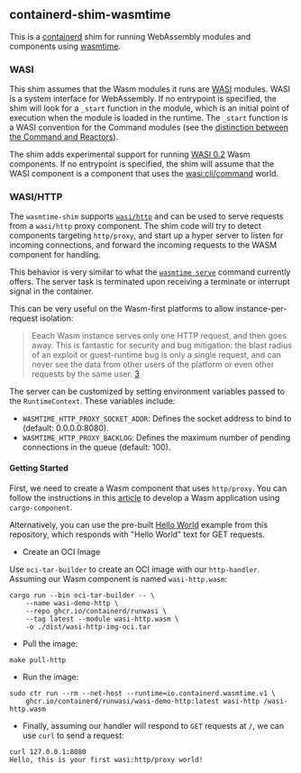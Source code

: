 ## containerd-shim-wasmtime

This is a [containerd] shim for running WebAssembly modules and components using [wasmtime].

[containerd]: https://containerd.io/
[wasmtime]: https://wasmtime.dev/

### WASI

This shim assumes that the Wasm modules it runs are [WASI] modules. WASI is a system interface for WebAssembly. If no
entrypoint is specified, the shim will look for a `_start` function in the module, which is an initial point of
execution when the module is loaded in the runtime. The `_start` function is a WASI convention for the Command modules
(see the [distinction between the Command and Reactors](https://github.com/WebAssembly/WASI/issues/13)).

The shim adds experimental support for running [WASI 0.2](https://wasi.dev/interfaces#wasi-02) Wasm components.
If no entrypoint is specified, the shim will assume that the WASI component is a component that uses the [wasi:cli/command](https://github.com/WebAssembly/wasi-cli) world.


### WASI/HTTP

The `wasmtime-shim` supports [`wasi/http`][1] and can be used to serve requests from a `wasi/http` proxy component. The
shim code will try to detect components targeting `http/proxy`, and start up a hyper server to listen for incoming
connections, and forward the incoming requests to the WASM component for handling.

This behavior is very similar to what the [`wasmtime serve`][2] command currently offers. The server task is terminated
upon receiving a terminate or interrupt signal in the container.

This can be very useful on the Wasm-first platforms to allow instance-per-request isolation:

> Eeach Wasm instance serves only one HTTP request, and then goes away. This is fantastic for security and bug
> mitigation: the blast radius of an exploit or guest-runtime bug is only a single request, and can never see the data
> from other users of the platform or even other requests by the same user. [3]

The server can be customized by setting environment variables passed to the `RuntimeContext`. These variables include:

- `WASMTIME_HTTP_PROXY_SOCKET_ADDR`: Defines the socket address to bind to
  (default: 0.0.0.0:8080).
- `WASMTIME_HTTP_PROXY_BACKLOG`: Defines the maximum number of pending
  connections in the queue (default: 100).

#### Getting Started
First, we need to create a Wasm component that uses `http/proxy`. You can follow the instructions in this [article][4]
to develop a Wasm application using `cargo-component`.

Alternatively, you can use the pre-built [Hello World][5] example from this repository, which responds with
"Hello World" text for GET requests.

- Create an OCI Image

Use `oci-tar-builder` to create an OCI image with our `http-handler`. Assuming our Wasm component is named `wasi-http.wasm`:

```shell
cargo run --bin oci-tar-builder -- \
    --name wasi-demo-http \
    --repo ghcr.io/containerd/runwasi \
    --tag latest --module wasi-http.wasm \
    -o ./dist/wasi-http-img-oci.tar
```

- Pull the image:

```shell
make pull-http
```

- Run the image:

```shell
sudo ctr run --rm --net-host --runtime=io.containerd.wasmtime.v1 \
    ghcr.io/containerd/runwasi/wasi-demo-http:latest wasi-http /wasi-http.wasm
```

- Finally, assuming our handler will respond to `GET` requests at `/`, we can
use `curl` to send a request:

```shell
curl 127.0.0.1:8080
Hello, this is your first wasi:http/proxy world!
```

[WASI]: https://wasi.dev/
[1]: https://github.com/WebAssembly/wasi-http
[2]: https://docs.wasmtime.dev/cli-options.html#serve
[3]: https://cfallin.org/blog/2024/08/27/aot-js/
[4]: https://opensource.microsoft.com/blog/2024/09/25/distributing-webassembly-components-using-oci-registries/
[5]: ../containerd-shim-wasm-test-modules/src/modules//component-hello-world.wasm
